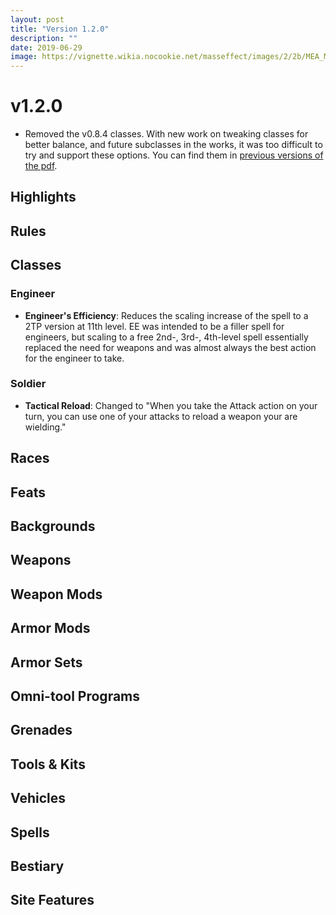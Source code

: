 ```yaml
---
layout: post
title: "Version 1.2.0"
description: ""
date: 2019-06-29
image: https://vignette.wikia.nocookie.net/masseffect/images/2/2b/MEA_Melee_Weapons.png/revision/latest?cb=20180324021732&format=original
---
```


# v1.2.0

- Removed the v0.8.4 classes. With new work on tweaking classes for better balance, and future subclasses in the works, it
was too difficult to try and support these options. You can find them in [previous versions of the pdf](https://drive.google.com/drive/u/0/folders/1eDfgpG3JplKUjrIdySJKmyC4qxTi2MUT).

## Highlights

## Rules

## Classes

### Engineer

- __Engineer's Efficiency__: Reduces the scaling increase of the spell to a 2TP version at 11th level. EE was intended 
to be a filler spell for engineers, but scaling to a free 2nd-, 3rd-, 4th-level spell essentially replaced the need for 
weapons and was almost always the best action for the engineer to take.

### Soldier

- __Tactical Reload__: Changed to "When you take the Attack action on your turn, you can use one of your attacks to 
reload a weapon your are wielding."

## Races

## Feats

## Backgrounds

## Weapons

## Weapon Mods

## Armor Mods

## Armor Sets

## Omni-tool Programs

## Grenades

## Tools & Kits

## Vehicles

## Spells

## Bestiary

## Site Features

<br>
